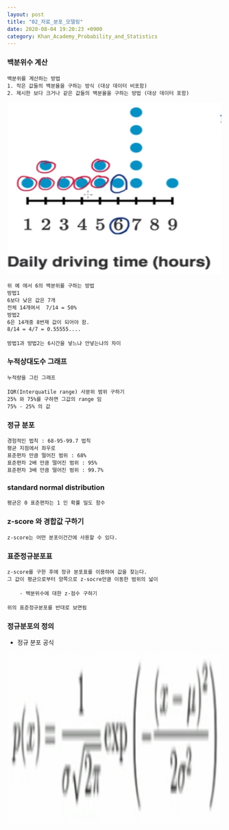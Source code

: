 ```yaml
---
layout: post
title: "02_자료_분포_모델링"
date: 2020-08-04 19:20:23 +0900
category: Khan_Academy_Probability_and_Statistics
---
```


### 백분위수 계산

```
백분위를 계산하는 방법 
1. 작은 값들의 백분율을 구하는 방식 (대상 데이터 비포함)
2. 제시한 보다 크거나 같은 값들의 백분율을 구하는 방법 (대상 데이터 포함)
```

<img src="/img/book/Khan_Academy_확률과통계/백분위01.PNG" width="500px" height="400px"> <br>

```
위 예 에서 6의 백분위를 구하는 방법
방법1
6보다 낮은 값은 7개 
전체 14개여서  7/14 = 50%
방법2
6은 14개중 8번재 값이 되어야 함.
8/14 = 4/7 = 0.55555....

방법1과 방법2는 6시간을 넣느냐 안넣는냐의 차이 
```

### 누적상대도수 그래프

```
누적량을 그린 그래프

IQR(Interquatile range) 사분위 범위 구하기
25% 와 75%를 구하면 그값의 range 임 
75% - 25% 의 값
```


### 정규 분포

```
경험적인 법칙 : 68-95-99.7 법칙
평균 지점에서 좌우로
표준편차 만큼 떨어진 범위 : 68%
표준편차 2배 만큼 떨어진 범위 : 95%
표준편차 3배 만큼 떨어진 범위 : 99.7%  
```

### standard normal distribution

```
평균은 0 표준편차는 1 인 확률 밀도 함수 
```

### z-score 와 경합값 구하기

```
z-score는 어떤 분포이건간에 사용할 수 있다.
```

### 표준정규분포표 

```
z-score를 구한 후에 정규 분포표를 이용하여 값을 찾는다.
그 값이 평균으로부터 양쪽으로 z-socre만큼 이동한 범위의 넓이

    - 백분위수에 대한 z-점수 구하기

위의 표준정규분포를 반대로 보면됨  
```

### 정규분포의 정의 

- 정규 분포 공식

<img src="/img/book/Khan_Academy_확률과통계/정규분포_공식.PNG" width="500px" height="400px"></img> 


